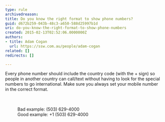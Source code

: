 ```yaml
---
type: rule
archivedreason: 
title: Do you know the right format to show phone numbers?
guid: d672b259-043b-48c3-a650-588d25997b1d
uri: do-you-know-the-right-format-to-show-phone-numbers
created: 2015-02-13T02:52:06.0000000Z
authors:
- title: Adam Cogan
  url: https://ssw.com.au/people/adam-cogan
related: []
redirects: []

---
```



<p>Every phone number should include the country code (with the + sign) so people&#160;in another country&#160;can call/text&#160;without having to look for the special numbers to go international. Make sure you always set your mobile number in the correct format.​<br></p>
<br><excerpt class='endintro'></excerpt><br>
<dd class="ssw15-rteElement-FigureBad">​Bad example&#58; (503) 629-4000
   </dd><dd class="ssw15-rteElement-FigureGood">Good example&#58; +1 (503) 629-4000    
   </dd>


